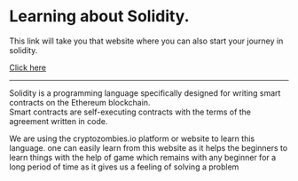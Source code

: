 <h1>
  Learning about Solidity.
</h1>

<p>This link will take you that website where you can also start your journey in solidity.</p>
<a href="https://cryptozombies.io/en/course">Click here</a>
<hr>

<p>
  Solidity is a programming language specifically designed for writing smart contracts on the Ethereum blockchain.
  <br>Smart contracts are self-executing contracts with the terms of the agreement written in code.
</p>

<p>
  We are using the cryptozombies.io platform or website to learn this language.
  one can easily learn from this website as it helps the beginners to learn things with the help of game 
  which remains with any beginner for a long period of time as it gives us a feeling of solving a problem
</p>
